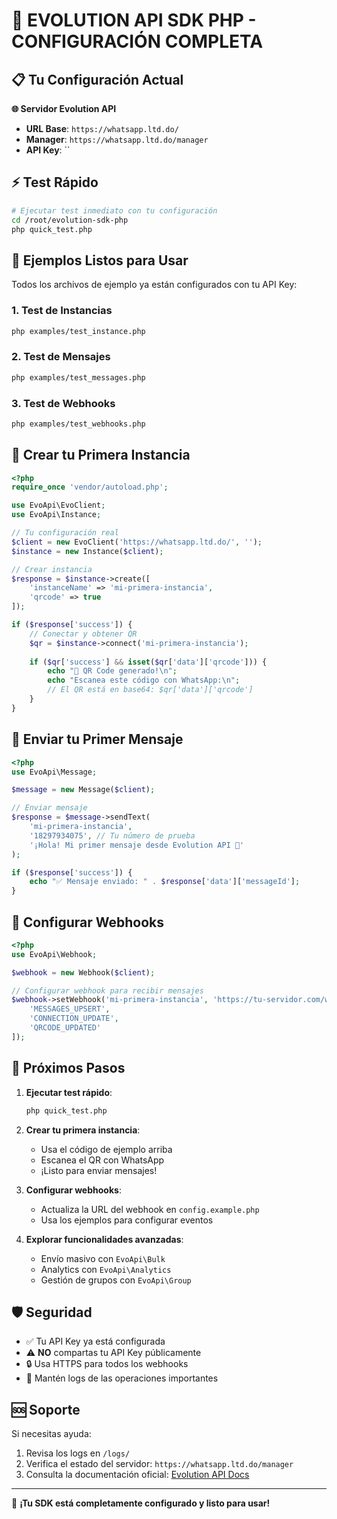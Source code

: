 # 🚀 EVOLUTION API SDK PHP - CONFIGURACIÓN COMPLETA

## 📋 Tu Configuración Actual

**🌐 Servidor Evolution API**
- **URL Base**: `https://whatsapp.ltd.do/`
- **Manager**: `https://whatsapp.ltd.do/manager`
- **API Key**: ``

## ⚡ Test Rápido

```bash
# Ejecutar test inmediato con tu configuración
cd /root/evolution-sdk-php
php quick_test.php
```

## 🔧 Ejemplos Listos para Usar

Todos los archivos de ejemplo ya están configurados con tu API Key:

### 1. Test de Instancias
```bash
php examples/test_instance.php
```

### 2. Test de Mensajes
```bash
php examples/test_messages.php
```

### 3. Test de Webhooks
```bash
php examples/test_webhooks.php
```

## 📱 Crear tu Primera Instancia

```php
<?php
require_once 'vendor/autoload.php';

use EvoApi\EvoClient;
use EvoApi\Instance;

// Tu configuración real
$client = new EvoClient('https://whatsapp.ltd.do/', '');
$instance = new Instance($client);

// Crear instancia
$response = $instance->create([
    'instanceName' => 'mi-primera-instancia',
    'qrcode' => true
]);

if ($response['success']) {
    // Conectar y obtener QR
    $qr = $instance->connect('mi-primera-instancia');
    
    if ($qr['success'] && isset($qr['data']['qrcode'])) {
        echo "📱 QR Code generado!\n";
        echo "Escanea este código con WhatsApp:\n";
        // El QR está en base64: $qr['data']['qrcode']
    }
}
```

## 💬 Enviar tu Primer Mensaje

```php
<?php
use EvoApi\Message;

$message = new Message($client);

// Enviar mensaje
$response = $message->sendText(
    'mi-primera-instancia',
    '18297934075', // Tu número de prueba
    '¡Hola! Mi primer mensaje desde Evolution API 🎉'
);

if ($response['success']) {
    echo "✅ Mensaje enviado: " . $response['data']['messageId'];
}
```

## 🔗 Configurar Webhooks

```php
<?php
use EvoApi\Webhook;

$webhook = new Webhook($client);

// Configurar webhook para recibir mensajes
$webhook->setWebhook('mi-primera-instancia', 'https://tu-servidor.com/webhook', [
    'MESSAGES_UPSERT',
    'CONNECTION_UPDATE',
    'QRCODE_UPDATED'
]);
```

## 🎯 Próximos Pasos

1. **Ejecutar test rápido**:
   ```bash
   php quick_test.php
   ```

2. **Crear tu primera instancia**:
   - Usa el código de ejemplo arriba
   - Escanea el QR con WhatsApp
   - ¡Listo para enviar mensajes!

3. **Configurar webhooks**:
   - Actualiza la URL del webhook en `config.example.php`
   - Usa los ejemplos para configurar eventos

4. **Explorar funcionalidades avanzadas**:
   - Envío masivo con `EvoApi\Bulk`
   - Analytics con `EvoApi\Analytics`
   - Gestión de grupos con `EvoApi\Group`

## 🛡️ Seguridad

- ✅ Tu API Key ya está configurada
- ⚠️ **NO** compartas tu API Key públicamente
- 🔒 Usa HTTPS para todos los webhooks
- 📝 Mantén logs de las operaciones importantes

## 🆘 Soporte

Si necesitas ayuda:
1. Revisa los logs en `/logs/`
2. Verifica el estado del servidor: `https://whatsapp.ltd.do/manager`
3. Consulta la documentación oficial: [Evolution API Docs](https://doc.evolution-api.com/v2/)

---

🎉 **¡Tu SDK está completamente configurado y listo para usar!**
